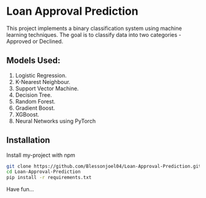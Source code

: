 
# Loan Approval Prediction

This project implements a binary classification system using machine learning techniques. The goal is to classify data into two categories - Approved or Declined. 

## Models Used:
1. Logistic Regression.
2. K-Nearest Neighbour.
3. Support Vector Machine.
4. Decision Tree.
5. Random Forest.
6. Gradient Boost.
7. XGBoost.
8. Neural Networks using PyTorch
  

## Installation

Install my-project with npm

```bash
git clone https://github.com/Blessonjoel04/Loan-Approval-Prediction.git 
cd Loan-Approval-Prediction  
pip install -r requirements.txt  
```
Have fun...